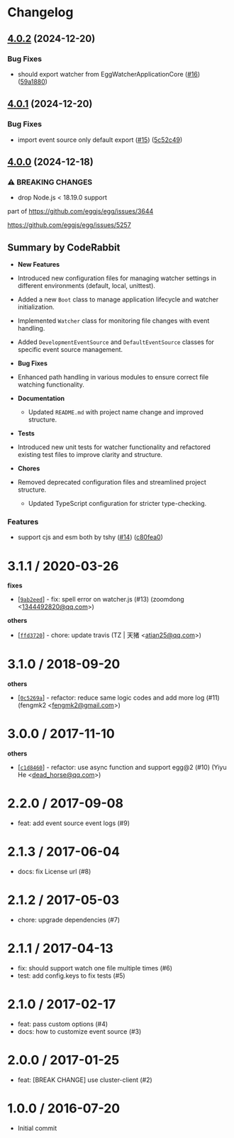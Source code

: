 # Changelog

## [4.0.2](https://github.com/eggjs/watcher/compare/v4.0.1...v4.0.2) (2024-12-20)


### Bug Fixes

* should export watcher from EggWatcherApplicationCore ([#16](https://github.com/eggjs/watcher/issues/16)) ([59a1880](https://github.com/eggjs/watcher/commit/59a18804aed5f4fd4aa4fbf65f3044cfb4345dea))

## [4.0.1](https://github.com/eggjs/watcher/compare/v4.0.0...v4.0.1) (2024-12-20)


### Bug Fixes

* import event source only default export ([#15](https://github.com/eggjs/watcher/issues/15)) ([5c52c49](https://github.com/eggjs/watcher/commit/5c52c49c1347da194eb00844335642b1a1f73af8))

## [4.0.0](https://github.com/eggjs/egg-watcher/compare/v3.1.1...v4.0.0) (2024-12-18)


### ⚠ BREAKING CHANGES

* drop Node.js < 18.19.0 support

part of https://github.com/eggjs/egg/issues/3644

https://github.com/eggjs/egg/issues/5257

<!-- This is an auto-generated comment: release notes by coderabbit.ai
-->

## Summary by CodeRabbit

- **New Features**
- Introduced new configuration files for managing watcher settings in
different environments (default, local, unittest).
- Added a new `Boot` class to manage application lifecycle and watcher
initialization.
- Implemented `Watcher` class for monitoring file changes with event
handling.
- Added `DevelopmentEventSource` and `DefaultEventSource` classes for
specific event source management.

- **Bug Fixes**
- Enhanced path handling in various modules to ensure correct file
watching functionality.

- **Documentation**
	- Updated `README.md` with project name change and improved structure.

- **Tests**
- Introduced new unit tests for watcher functionality and refactored
existing test files to improve clarity and structure.

- **Chores**
- Removed deprecated configuration files and streamlined project
structure.
	- Updated TypeScript configuration for stricter type-checking.

<!-- end of auto-generated comment: release notes by coderabbit.ai -->

### Features

* support cjs and esm both by tshy ([#14](https://github.com/eggjs/egg-watcher/issues/14)) ([c80fea0](https://github.com/eggjs/egg-watcher/commit/c80fea0327a664edfd03bdc2e08757305e28ad32))

3.1.1 / 2020-03-26
==================

**fixes**
  * [[`9ab2eed`](http://github.com/eggjs/egg-watcher/commit/9ab2eed055d4a036cc2926780d5d8107e37523b2)] - fix: spell error on watcher.js (#13) (zoomdong <<1344492820@qq.com>>)

**others**
  * [[`ffd3720`](http://github.com/eggjs/egg-watcher/commit/ffd3720e03c94eec20f8f755a01978a0eee70814)] - chore: update travis (TZ | 天猪 <<atian25@qq.com>>)

3.1.0 / 2018-09-20
==================

**others**
  * [[`0c5269a`](http://github.com/eggjs/egg-watcher/commit/0c5269ad940002ecb442900d4fa285c8d45e014e)] - refactor: reduce same logic codes and add more log (#11) (fengmk2 <<fengmk2@gmail.com>>)

3.0.0 / 2017-11-10
==================

**others**
  * [[`c1d8460`](http://github.com/eggjs/egg-watcher/commit/c1d846066f1d12ace466bf486412930e789d2e92)] - refactor: use async function and support egg@2 (#10) (Yiyu He <<dead_horse@qq.com>>)

2.2.0 / 2017-09-08
==================

  * feat: add event source event logs (#9)

2.1.3 / 2017-06-04
==================

  * docs: fix License url (#8)

2.1.2 / 2017-05-03
==================

  * chore: upgrade dependencies (#7)

2.1.1 / 2017-04-13
==================

  * fix: should support watch one file multiple times (#6)
  * test: add config.keys to fix tests (#5)

2.1.0 / 2017-02-17
==================

  * feat: pass custom options (#4)
  * docs: how to customize event source (#3)

2.0.0 / 2017-01-25
==================

  * feat: [BREAK CHANGE]  use cluster-client (#2)

1.0.0 / 2016-07-20
==================

  * Initial commit
